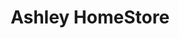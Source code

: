---
title: "Ashley HomeStore"
url: /las-vegas/ashley-homestore-south-martin-l-king-boulevard/
shop: furniture
---